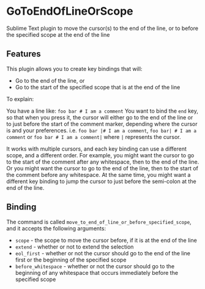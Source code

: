# GoToEndOfLineOrScope
Sublime Text plugin to move the cursor(s) to the end of the line, or to before the specified scope at the end of the line

## Features

This plugin allows you to create key bindings that will:

- Go to the end of the line, or
- Go to the start of the specified scope that is at the end of the line

To explain:

You have a line like: `foo bar # I am a comment`
You want to bind the `end` key, so that when you press it, the cursor will either go to the end of the line or to just before the start of the comment marker, depending where the cursor is and your preferences.
i.e. `foo bar |# I am a comment`, `foo bar| # I am a comment` or `foo bar # I am a comment|` where `|` represents the cursor.

It works with multiple cursors, and each key binding can use a different scope, and a different order.  For example, you might want the cursor to go to the start of the comment after any whitespace, then to the end of the line. Or you might want the cursor to go to the end of the line, then to the start of the comment before any whitespace. At the same time, you might want a different key binding to jump the cursor to just before the semi-colon at the end of the line.

## Binding

The command is called `move_to_end_of_line_or_before_specified_scope`, and it accepts the following arguments:
- `scope` - the scope to move the cursor before, if it is at the end of the line
- `extend` - whether or not to extend the selection
- `eol_first` - whether or not the cursor should go to the end of the line first or the beginning of the specified scope
- `before_whitespace` - whether or not the cursor should go to the beginning of any whitespace that occurs immediately before the specified scope
